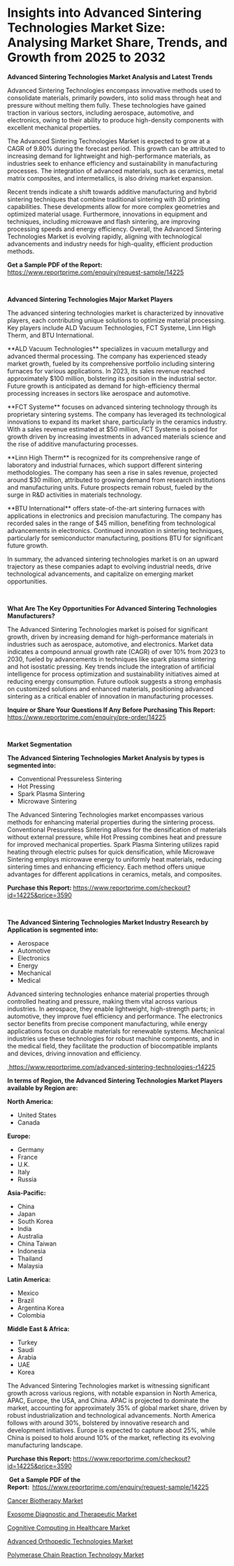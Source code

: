<p><h1>Insights into Advanced Sintering Technologies Market Size: Analysing Market Share, Trends, and Growth from 2025 to 2032</h1></p><p><strong>Advanced Sintering Technologies Market Analysis and Latest Trends</strong></p>
<p><p>Advanced Sintering Technologies encompass innovative methods used to consolidate materials, primarily powders, into solid mass through heat and pressure without melting them fully. These technologies have gained traction in various sectors, including aerospace, automotive, and electronics, owing to their ability to produce high-density components with excellent mechanical properties.</p><p>The Advanced Sintering Technologies Market is expected to grow at a CAGR of 9.80% during the forecast period. This growth can be attributed to increasing demand for lightweight and high-performance materials, as industries seek to enhance efficiency and sustainability in manufacturing processes. The integration of advanced materials, such as ceramics, metal matrix composites, and intermetallics, is also driving market expansion.</p><p>Recent trends indicate a shift towards additive manufacturing and hybrid sintering techniques that combine traditional sintering with 3D printing capabilities. These developments allow for more complex geometries and optimized material usage. Furthermore, innovations in equipment and techniques, including microwave and flash sintering, are improving processing speeds and energy efficiency. Overall, the Advanced Sintering Technologies Market is evolving rapidly, aligning with technological advancements and industry needs for high-quality, efficient production methods.</p></p>
<p><strong>Get a Sample PDF of the Report:&nbsp;</strong> <a href="https://www.reportprime.com/enquiry/request-sample/14225?utm_campaign=1137&utm_medium=2&utm_source=Github&utm_content=ia&utm_term=20032025&utm_id=advanced-sintering-technologies">https://www.reportprime.com/enquiry/request-sample/14225</a></p>
<p>&nbsp;</p>
<p><strong>Advanced Sintering Technologies Major Market Players</strong></p>
<p><p>The advanced sintering technologies market is characterized by innovative players, each contributing unique solutions to optimize material processing. Key players include ALD Vacuum Technologies, FCT Systeme, Linn High Therm, and BTU International.</p><p>**ALD Vacuum Technologies** specializes in vacuum metallurgy and advanced thermal processing. The company has experienced steady market growth, fueled by its comprehensive portfolio including sintering furnaces for various applications. In 2023, its sales revenue reached approximately $100 million, bolstering its position in the industrial sector. Future growth is anticipated as demand for high-efficiency thermal processing increases in sectors like aerospace and automotive.</p><p>**FCT Systeme** focuses on advanced sintering technology through its proprietary sintering systems. The company has leveraged its technological innovations to expand its market share, particularly in the ceramics industry. With a sales revenue estimated at $50 million, FCT Systeme is poised for growth driven by increasing investments in advanced materials science and the rise of additive manufacturing processes.</p><p>**Linn High Therm** is recognized for its comprehensive range of laboratory and industrial furnaces, which support different sintering methodologies. The company has seen a rise in sales revenue, projected around $30 million, attributed to growing demand from research institutions and manufacturing units. Future prospects remain robust, fueled by the surge in R&D activities in materials technology.</p><p>**BTU International** offers state-of-the-art sintering furnaces with applications in electronics and precision manufacturing. The company has recorded sales in the range of $45 million, benefiting from technological advancements in electronics. Continued innovation in sintering techniques, particularly for semiconductor manufacturing, positions BTU for significant future growth.</p><p>In summary, the advanced sintering technologies market is on an upward trajectory as these companies adapt to evolving industrial needs, drive technological advancements, and capitalize on emerging market opportunities.</p></p>
<p>&nbsp;</p>
<p><strong>What Are The Key Opportunities For Advanced Sintering Technologies Manufacturers?</strong></p>
<p><p>The Advanced Sintering Technologies market is poised for significant growth, driven by increasing demand for high-performance materials in industries such as aerospace, automotive, and electronics. Market data indicates a compound annual growth rate (CAGR) of over 10% from 2023 to 2030, fueled by advancements in techniques like spark plasma sintering and hot isostatic pressing. Key trends include the integration of artificial intelligence for process optimization and sustainability initiatives aimed at reducing energy consumption. Future outlook suggests a strong emphasis on customized solutions and enhanced materials, positioning advanced sintering as a critical enabler of innovation in manufacturing processes.</p></p>
<p><strong>Inquire or Share Your Questions If Any Before Purchasing This Report:</strong> <a href="https://www.reportprime.com/enquiry/pre-order/14225?utm_campaign=1137&utm_medium=2&utm_source=Github&utm_content=ia&utm_term=20032025&utm_id=advanced-sintering-technologies">https://www.reportprime.com/enquiry/pre-order/14225</a></p>
<p>&nbsp;</p>
<p><strong>Market Segmentation</strong></p>
<p><strong>The Advanced Sintering Technologies Market Analysis by types is segmented into:</strong></p>
<p><ul><li>Conventional Pressureless Sintering</li><li>Hot Pressing</li><li>Spark Plasma Sintering</li><li>Microwave Sintering</li></ul></p>
<p><p>The Advanced Sintering Technologies market encompasses various methods for enhancing material properties during the sintering process. Conventional Pressureless Sintering allows for the densification of materials without external pressure, while Hot Pressing combines heat and pressure for improved mechanical properties. Spark Plasma Sintering utilizes rapid heating through electric pulses for quick densification, while Microwave Sintering employs microwave energy to uniformly heat materials, reducing sintering times and enhancing efficiency. Each method offers unique advantages for different applications in ceramics, metals, and composites.</p></p>
<p><strong>Purchase this Report:&nbsp;</strong><a href="https://www.reportprime.com/checkout?id=14225&price=3590&utm_campaign=1137&utm_medium=2&utm_source=Github&utm_content=ia&utm_term=20032025&utm_id=advanced-sintering-technologies">https://www.reportprime.com/checkout?id=14225&price=3590</a></p>
<p>&nbsp;</p>
<p><strong>The Advanced Sintering Technologies Market Industry Research by Application is segmented into:</strong></p>
<p><ul><li>Aerospace</li><li>Automotive</li><li>Electronics</li><li>Energy</li><li>Mechanical</li><li>Medical</li></ul></p>
<p><p>Advanced sintering technologies enhance material properties through controlled heating and pressure, making them vital across various industries. In aerospace, they enable lightweight, high-strength parts; in automotive, they improve fuel efficiency and performance. The electronics sector benefits from precise component manufacturing, while energy applications focus on durable materials for renewable systems. Mechanical industries use these technologies for robust machine components, and in the medical field, they facilitate the production of biocompatible implants and devices, driving innovation and efficiency.</p></p>
<p><a href="https://www.reportprime.com/advanced-sintering-technologies-r14225?utm_campaign=1137&utm_medium=2&utm_source=Github&utm_content=ia&utm_term=20032025&utm_id=advanced-sintering-technologies">&nbsp;https://www.reportprime.com/advanced-sintering-technologies-r14225</a></p>
<p><strong>In terms of Region, the Advanced Sintering Technologies Market Players available by Region are:</strong></p>
<p>
    <p> <strong> North America: </strong>
        <ul>
            <li>United States</li>
            <li>Canada</li>
        </ul>
        </p> 
    <p> <strong> Europe: </strong>
        <ul>
            <li>Germany</li>
            <li>France</li>
            <li>U.K.</li>
            <li>Italy</li>
            <li>Russia</li>
        </ul>
        </p> 
    <p> <strong> Asia-Pacific: </strong>
        <ul>
            <li>China</li>
            <li>Japan</li>
            <li>South Korea</li>
            <li>India</li>
            <li>Australia</li>
            <li>China Taiwan</li>
            <li>Indonesia</li>
            <li>Thailand</li>
            <li>Malaysia</li>
        </ul>
        </p> 
    <p> <strong> Latin America: </strong>
        <ul>
            <li>Mexico</li>
            <li>Brazil</li>
            <li>Argentina Korea</li>
            <li>Colombia</li>
        </ul>
        </p> 
    <p> <strong> Middle East & Africa: </strong>
        <ul>
            <li>Turkey</li>
            <li>Saudi</li>
            <li>Arabia</li>
            <li>UAE</li>
            <li>Korea</li>
        </ul>
    </p>
    </p>
<p><p>The Advanced Sintering Technologies market is witnessing significant growth across various regions, with notable expansion in North America, APAC, Europe, the USA, and China. APAC is projected to dominate the market, accounting for approximately 35% of global market share, driven by robust industrialization and technological advancements. North America follows with around 30%, bolstered by innovative research and development initiatives. Europe is expected to capture about 25%, while China is poised to hold around 10% of the market, reflecting its evolving manufacturing landscape.</p></p>
<p><strong>Purchase this Report: </strong><a href="https://www.reportprime.com/checkout?id=14225&price=3590&utm_campaign=1137&utm_medium=2&utm_source=Github&utm_content=ia&utm_term=20032025&utm_id=advanced-sintering-technologies">https://www.reportprime.com/checkout?id=14225&price=3590</a></p>
<p>&nbsp;<strong>Get a Sample PDF of the Report:&nbsp;&nbsp;</strong><a href="https://www.reportprime.com/enquiry/request-sample/14225?utm_campaign=1137&utm_medium=2&utm_source=Github&utm_content=ia&utm_term=20032025&utm_id=advanced-sintering-technologies">https://www.reportprime.com/enquiry/request-sample/14225</a></p>
<p><strong></strong></p>
<p><p><a href="https://github.com/cevzarvargem/Market-Research-Report-List-1/blob/main/cancer-biotherapy-market.md?utm_campaign=1137&utm_medium=2&utm_source=Github&utm_content=ia&utm_term=20032025&utm_id=advanced-sintering-technologies">Cancer Biotherapy Market</a></p><p><a href="https://github.com/burnicndole/Market-Research-Report-List-1/blob/main/exosome-diagnostic-and-therapeutic-market.md?utm_campaign=1137&utm_medium=2&utm_source=Github&utm_content=ia&utm_term=20032025&utm_id=advanced-sintering-technologies">Exosome Diagnostic and Therapeutic Market</a></p><p><a href="https://github.com/navodfetiya/Market-Research-Report-List-1/blob/main/cognitive-computing-in-healthcare-market.md?utm_campaign=1137&utm_medium=2&utm_source=Github&utm_content=ia&utm_term=20032025&utm_id=advanced-sintering-technologies">Cognitive Computing in Healthcare Market</a></p><p><a href="https://github.com/doganaqev/Market-Research-Report-List-1/blob/main/advanced-orthopedic-technologies-market.md?utm_campaign=1137&utm_medium=2&utm_source=Github&utm_content=ia&utm_term=20032025&utm_id=advanced-sintering-technologies">Advanced Orthopedic Technologies Market</a></p><p><a href="https://github.com/rutupueyed/Market-Research-Report-List-1/blob/main/polymerase-chain-reaction-technology-market.md?utm_campaign=1137&utm_medium=2&utm_source=Github&utm_content=ia&utm_term=20032025&utm_id=advanced-sintering-technologies">Polymerase Chain Reaction Technology Market</a></p></p>